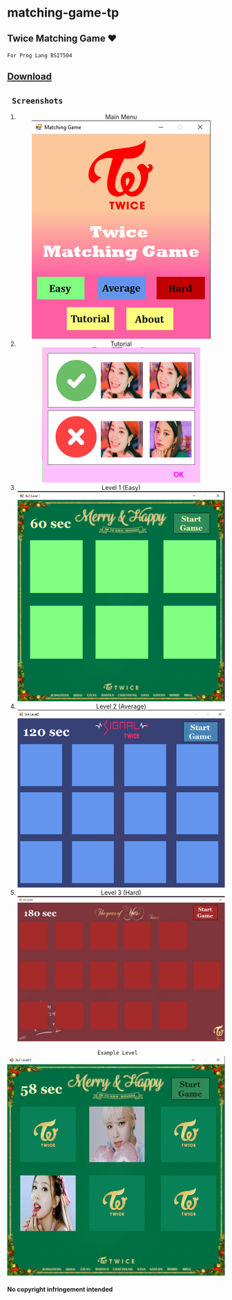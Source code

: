 # matching-game-tp

<h2>Twice Matching Game ♥</h2>
<code>For Prog Lang BSIT504</code>
  <div><h2><a href="https://github.com/edray28/matching-game-tp/releases/download/Beta/matching-game.zip" > Download </a></h2></div>
<h2><code> Screenshots </code></h2>
<center>
<ol> 
  <li>Main Menu</li>
<div><img src="https://github.com/edray28/matching-game-tp/blob/Twice/SS/SS1.png?raw=true" alt="MainMenu"> </div>
    <li>Tutorial</li>
<div><img src="https://github.com/edray28/matching-game-tp/blob/Twice/SS/SS5.png?raw=true" alt="Tutorial"> </div>
   <li>Level 1 (Easy) </li>
<div><img src="https://github.com/edray28/matching-game-tp/blob/Twice/SS/SS2.png?raw=true" alt="Level1"> </div>
     <li>Level 2 (Average) </li>
<div><img src="https://github.com/edray28/matching-game-tp/blob/Twice/SS/SS3.png?raw=true" alt="Level2"> </div>
     <li>Level 3 (Hard) </li>
<div><img src="https://github.com/edray28/matching-game-tp/blob/Twice/SS/SS4.png?raw=true" alt="Level3"> </div>
</ol>

<div><code> Example Level</code></div>
  </center>
  <img src="https://github.com/edray28/matching-game-tp/blob/Twice/SS/SS6.png?raw=true" alt="Level3"> 
<footer>
  <h4> No copyright infringement intended </h4>
  </footer>
